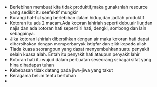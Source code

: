 - Berlebihan membuat kita tidak produktif,maka gunakanlah resource yang sedikit itu seefektif mungkin
- Kurangi hal-hal yang berlebihan dalam hidup,dan jadilah produktif
- Kotoran itu ada 2 macam.Ada kotoran lahiriah seperti debu,air liur,dan najis dan ada kotoran hati seperti iri hati, dengki, sombong dan lain sebagainya.
- Jika kotoran lahiriah dibersihkan dengan air maka kotoran hati dapat dibersihakan dengan memperbanyak istigfar dan zikir kepada allah
- Tiada kuasa seorangpun yang dapat menyembuhkan suatu penyakit selain kuasa allah. Entah itu penyakit hati ataupun penyakit lahir
- Kotoran hati itu wujud dalam perbuatan seseorang sebagai sifat yang hina dihadapan tuhan
- Kebebasan tidak datang pada jiwa-jiwa yang takut
- Beragama belum tentu bertuhan 
- 